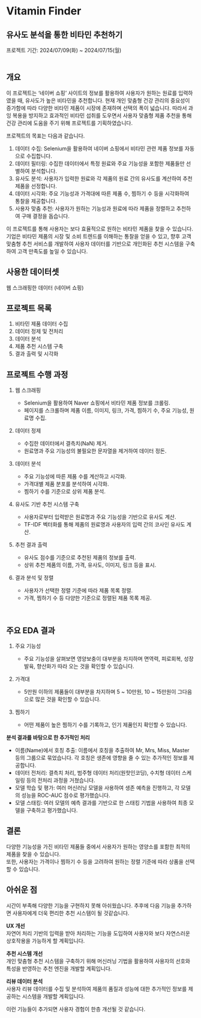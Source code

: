 # Vitamin Finder
## 유사도 분석을 통한 비타민 추천하기
프로젝트 기간: 2024/07/09(화) ~ 2024/07/15(월)  
<br/>
## 개요
이 프로젝트는 ‘네이버 쇼핑’ 사이트의 정보를 활용하여 사용자가 원하는 원료를 입력하였을 때, 유사도가 높은 비타민을 추천합니다. 현재 개인 맞춤형 건강 관리의 중요성이 증가함에 따라 다양한 비타민 제품이 시장에 존재하며 선택의 폭이 넓습니다. 따라서 과잉 복용을 방지하고 효과적인 비타민 섭취를 도우면서 사용자 맞춤형 제품 추천을 통해 건강 관리에 도움을 주기 위해 프로젝트를 기획하였습니다.  

프로젝트의 목표는 다음과 같습니다.
1. 데이터 수집: Selenium을 활용하여 네이버 쇼핑에서 비타민 관련 제품 정보를 자동으로 수집합니다.
2. 데이터 필터링: 수집한 데이터에서 특정 원료와 주요 기능성을 포함한 제품들만 선별하여 분석합니다.
3. 유사도 분석: 사용자가 입력한 원료와 각 제품의 원료 간의 유사도를 계산하여 추천 제품을 선정합니다.
4. 데이터 시각화: 주요 기능성과 가격대에 따른 제품 수, 찜하기 수 등을 시각화하여 통찰을 제공합니다.
5. 사용자 맞춤 추천: 사용자가 원하는 기능성과 원료에 따라 제품을 정렬하고 추천하여 구매 결정을 돕습니다.

이 프로젝트를 통해 사용자는 보다 효율적으로 원하는 비타민 제품을 찾을 수 있습니다. 기업은 비타민 제품의 시장 및 소비 트렌드를 이해하는 통찰을 얻을 수 있고, 향후 고객 맞춤형 추천 서비스를 개발하여 사용자 데이터를 기반으로 개인화된 추천 시스템을 구축하여 고객 만족도를 높일 수 있습니다.
<br/>
## 사용한 데이터셋
웹 스크래핑한 데이터 (네이버 쇼핑)
<br/>

## 프로젝트 목록
1. 비타민 제품 데이터 수집
2. 데이터 정제 및 전처리
3. 데이터 분석
4. 제품 추천 시스템 구축
5. 결과 출력 및 시각화  

## 프로젝트 수행 과정
1. 웹 스크래핑
    - Selenium을 활용하여 Naver 쇼핑에서 비타민 제품 정보를 크롤링.
    - 페이지를 스크롤하며 제품 이름, 이미지, 링크, 가격, 찜하기 수, 주요 기능성, 원료명 수집.

2. 데이터 정제
    - 수집한 데이터에서 결측치(NaN) 제거.
    - 원료명과 주요 기능성의 불필요한 문자열을 제거하여 데이터 정돈.

3. 데이터 분석
    - 주요 기능성에 따른 제품 수를 계산하고 시각화.
    - 가격대별 제품 분포를 분석하여 시각화.
    - 찜하기 수를 기준으로 상위 제품 분석.

4. 유사도 기반 추천 시스템 구축
    - 사용자로부터 입력받은 원료명과 주요 기능성을 기반으로 유사도 계산.
    - TF-IDF 벡터화를 통해 제품의 원료명과 사용자의 입력 간의 코사인 유사도 계산.

5. 추천 결과 출력
    - 유사도 점수를 기준으로 추천된 제품의 정보를 출력.
    - 상위 추천 제품의 이름, 가격, 유사도, 이미지, 링크 등을 표시.

6. 결과 분석 및 정렬
    - 사용자가 선택한 정렬 기준에 따라 제품 목록 정렬.
    - 가격, 찜하기 수 등 다양한 기준으로 정렬된 제품 목록 제공.  
<br/>

## 주요 EDA 결과
1. 주요 기능성
    - 주요 기능성을 살펴보면 영양보충이 대부분을 차지하며 면역력, 피로회복, 성장발육, 향산화가 따라 오는 것을 확인할 수 있습니다.
  
2. 가격대
    - 5만원 이하의 제품들이 대부분을 차지하며 5 ~ 10만원, 10 ~ 15만원이 그다음으로 많은 것을 확인할 수 있습니다.
  
3. 찜하기
    - 어떤 제품이 높은 찜하기 수를 기록하고, 인기 제품인지 확인할 수 있습니다.

**분석 결과를 바탕으로 한 추가적인 처리**
  - 이름(Name)에서 호칭 추출: 이름에서 호칭을 추출하여 Mr, Mrs, Miss, Master 등의 그룹으로 묶었습니다. 각 호칭은 생존에 영향을 줄 수 있는 추가적인 정보를 제공합니다.
  - 데이터 전처리: 결측치 처리, 범주형 데이터 처리(원핫인코딩), 수치형 데이터 스케일링 등의 전처리 과정을 거쳤습니다.  
  - 모델 학습 및 평가: 여러 머신러닝 모델을 사용하여 생존 예측을 진행하고, 각 모델의 성능을 ROC-AUC 점수로 평가했습니다.  
  - 모델 스태킹: 여러 모델의 예측 결과를 기반으로 한 스태킹 기법을 사용하여 최종 모델을 구축하고 평가했습니다.  

## 결론
다양한 기능성을 가진 비타민 제품들 중에서 사용자가 원하는 영양소를 포함한 최적의 제품을 찾을 수 있습니다.  
또한, 사용자는 가격이나 찜하기 수 등을 고려하여 원하는 정렬 기준에 따라 상품을 선택할 수 있습니다.

## 아쉬운 점
시간이 부족해 다양한 기능을 구현하지 못해 아쉬웠습니다. 추후에 다음 기능을 추가하면 사용자에게 더욱 편리한 추천 시스템이 될 것같습니다.  

**UX 개선**    
자연어 처리 기반의 입력을 받아 처리하는 기능을 도입하여 사용자와 보다 자연스러운 상호작용을 가능하게 할 계획입니다.

**추천 시스템 개선**  
개인 맞춤형 추천 시스템을 구축하기 위해 머신러닝 기법을 활용하여 사용자의 선호와 특성을 반영하는 추천 엔진을 개발할 계획입니다.

**리뷰 데이터 분석**  
사용자 리뷰 데이터를 수집 및 분석하여 제품의 품질과 성능에 대한 추가적인 정보를 제공하는 시스템을 개발할 계획입니다.

이런 기능들이 추가되면 사용자 경험이 한층 개선될 것 같습니다.
